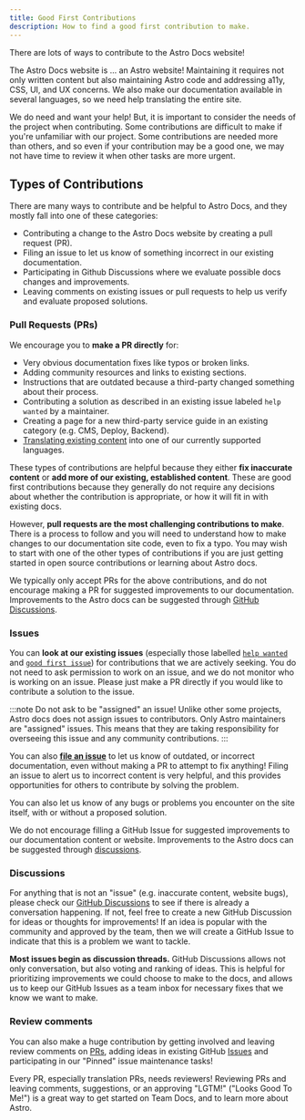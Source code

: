 ```yaml
---
title: Good First Contributions
description: How to find a good first contribution to make.
---
```

There are lots of ways to contribute to the Astro Docs website! 

The Astro Docs website is ... an Astro website! Maintaining it requires not only written content but also maintaining Astro code and addressing a11y, CSS, UI, and UX concerns. We also make our documentation available in several languages, so we need help translating the entire site.

We do need and want your help! But, it is important to consider the needs of the project when contributing. Some contributions are difficult to make if you're unfamiliar with our project. Some contributions are needed more than others, and so even if your contribution may be a good one, we may not have time to review it when other tasks are more urgent.

## Types of Contributions

There are many ways to contribute and be helpful to Astro Docs, and they mostly fall into one of these categories:

- Contributing a change to the Astro Docs website by creating a pull request (PR).
- Filing an issue to let us know of something incorrect in our existing documentation.
- Participating in Github Discussions where we evaluate possible docs changes and improvements.
- Leaving comments on existing issues or pull requests to help us verify and evaluate proposed solutions.

### Pull Requests (PRs)

We encourage you to **make a PR directly** for:

- Very obvious documentation fixes like typos or broken links.
- Adding community resources and links to existing sections.
- Instructions that are outdated because a third-party changed something about their process.
- Contributing a solution as described in an existing issue labeled `help wanted` by a maintainer.
- Creating a page for a new third-party service guide in an existing category (e.g. CMS, Deploy, Backend).
- [Translating existing content](/guides/i18n/) into one of our currently supported languages.

These types of contributions are helpful because they either **fix inaccurate content** or **add more of our existing, established content**. These are good first contributions because they generally do not require any decisions about whether the contribution is appropriate, or how it will fit in with existing docs.

However, **pull requests are the most challenging contributions to make**. There is a process to follow and you will need to understand how to make changes to our documentation site code, even to fix a typo. You may wish to start with one of the other types of contributions if you are just getting started in open source contributions or learning about Astro docs.

We typically only accept PRs for the above contributions, and do not encourage making a PR for suggested improvements to our documentation. Improvements to the Astro docs can be suggested through [GitHub Discussions](#discussions).

### Issues

You can **look at our existing issues** (especially those labelled [`help wanted`](https://github.com/withastro/docs/issues?q=is:open+is:issue+label:%22help+wanted%22) and [`good first issue`](https://github.com/withastro/docs/issues?q=is:open+is:issue+label:%22good+first+issue%22)) for contributions that we are actively seeking. You do not need to ask permission to work on an issue, and we do not monitor who is working on an issue. Please just make a PR directly if you would like to contribute a solution to the issue.

:::note
Do not ask to be "assigned" an issue! Unlike other some projects, Astro docs does not assign issues to contributors. Only Astro maintainers are "assigned" issues. This means that they are taking responsibility for overseeing this issue and any community contributions.
:::

You can also [**file an issue**](/first-time/file-an-issue/) to let us know of outdated, or incorrect documentation, even without making a PR to attempt to fix anything! Filing an issue to alert us to incorrect content is very helpful, and this provides opportunities for others to contribute by solving the problem.

You can also let us know of any bugs or problems you encounter on the site itself, with or without a proposed solution.

We do not encourage filling a GitHub Issue for suggested improvements to our documentation content or website. Improvements to the Astro docs can be suggested through [discussions](#discussions).

### Discussions

For anything that is not an "issue" (e.g. inaccurate content, website bugs), please check our [GitHub Discussions](https://github.com/withastro/docs/discussions) to see if there is already a conversation happening. If not, feel free to create a new GitHub Discussion for ideas or thoughts for improvements! If an idea is popular with the community and approved by the team, then we will create a GitHub Issue to indicate that this is a problem we want to tackle.

**Most issues begin as discussion threads.** GitHub Discussions allows not only conversation, but also voting and ranking of ideas. This is helpful for prioritizing improvements we could choose to make to the docs, and allows us to keep our GitHub Issues as a team inbox for necessary fixes that we know we want to make.

### Review comments

You can also make a huge contribution by getting involved and leaving review comments on [PRs](https://github.com/withastro/docs/pulls), adding ideas in existing GitHub [Issues](https://github.com/withastro/docs/issues) and participating in our "Pinned" issue maintenance tasks! 

Every PR, especially translation PRs, needs reviewers! Reviewing PRs and leaving comments, suggestions, or an approving "LGTM!" ("Looks Good To Me!") is a great way to get started on Team Docs, and to learn more about Astro.
